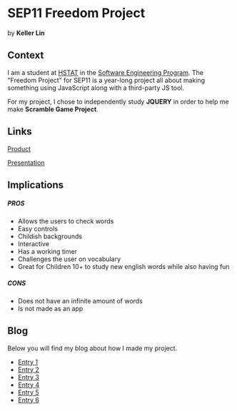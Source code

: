 # SEP11 Freedom Project
by **Keller Lin**

## Context
I am a student at [HSTAT](https://www.hstat.org/) in the [Software Engineering Program](https://hstatsep.github.io/). The "Freedom Project" for SEP11 is a year-long project all about making something using JavaScript along with a third-party JS tool.

For my project, I chose to independently study **JQUERY** in order to help me make **Scramble Game Project**.

## Links

[Product](https://github.com/kellerl3641/sep11-freedom-project/blob/main/index.html)

[Presentation](https://htmlpreview.github.io/?https://github.com/kellerl3641/sep11-freedom-project/blob/main/index.html)

## Implications
##### PROS
* Allows the users to check words
* Easy controls
* Childish backgrounds
* Interactive
* Has a working timer
* Challenges the user on vocabulary
* Great for Children 10+ to study new english words while also having fun 
##### CONS
* Does not have an infinite amount of words
* Is not made as an app


## Blog
Below you will find my blog about how I made my project.

* [Entry 1](blog/entry01.md)
* [Entry 2](blog/entry02.md)
* [Entry 3](blog/entry03.md)
* [Entry 4](blog/entry04.md)
* [Entry 5](blog/entry05.md)
* [Entry 6](blog/entry06.md)
